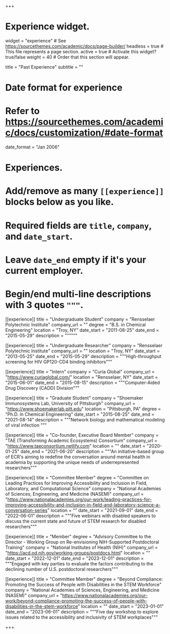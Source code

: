 +++
# Experience widget.
widget = "experience"  # See https://sourcethemes.com/academic/docs/page-builder/
headless = true  # This file represents a page section.
active = true  # Activate this widget? true/false
weight = 40  # Order that this section will appear.

title = "Past Experience"
subtitle = ""


# Date format for experience
#   Refer to https://sourcethemes.com/academic/docs/customization/#date-format
date_format = "Jan 2006"

# Experiences.
#   Add/remove as many `[[experience]]` blocks below as you like.
#   Required fields are `title`, `company`, and `date_start`.
#   Leave `date_end` empty if it's your current employer.
#   Begin/end multi-line descriptions with 3 quotes `"""`.
[[experience]]
  title = "Undergraduate Student"
  company = "Rensselaer Polytechnic Institute"
  company_url = ""
  degree = "B.S. in Chemical Engineering" 
  location = "Troy, NY"
  date_start = "2011-08-25"
  date_end = "2015-05-29"
  description = """"""

[[experience]]
  title = "Undergraduate Researcher"
  company = "Rensselaer Polytechnic Institute"
  company_url = ""
  location = "Troy, NY"
  date_start = "2013-05-25"
  date_end = "2015-05-29"
  description = """High-throughput screening for HIV GP120-CD4 binding inhibitors"""

[[experience]]
  title = "Intern"
  company = "Curia Global"
  company_url = "https://www.curiaglobal.com/"
  location = "Rensselaer, NY"
  date_start = "2015-06-01"
  date_end = "2015-08-15"
  description = """Computer-Aided Drug Discovery (CADD) Division"""

[[experience]]
  title = "Graduate Student"
  company = "Shoemaker Immunosystems Lab, University of Pittsburgh"
  company_url = "https://www.shoemakerlab.pitt.edu"
  location = "Pittsburgh, PA"
  degree = "Ph.D. in Chemical Engineering"
  date_start = "2015-08-25"
  date_end = "2021-08-14"
  description = """Network biology and mathematical modeling of viral infection
"""

[[experience]]
  title = "Co-founder,  Executive Board Member"
  company = "TAE (Transforming Academic Ecosystems) Consortium"
  company_url = "https://www.taeconsortium.netlify.com"
  location = ""
  date_start = "2020-01-25"
  date_end = "2021-06-20"
  description = """An initiative-based group of ECR's aiming to redefine the conversation around mental health in academia by supporting the unique needs of underrepresented researchers"""

[[experience]]
  title = "Committee Member"
  degree = "Committee on Leading Practices for Improving Accessibility and Inclusion in Field, Laboratory, and Computational Science"
  company = "National Academies of Sciences, Engineering, and Medicine (NASEM)"
  company_url = "https://www.nationalacademies.org/our-work/leading-practices-for-improving-accessibility-and-inclusion-in-field-and-laboratory-science-a-conversation-series"
  location = ""
  date_start = "2021-09-01"
  date_end = "2022-06-01"
  description = """Five webinars with disabled speakers to discuss the current state and future of STEM research for disabled researchers"""

[[experience]]
  title = "Member"
  degree = "Advisory Committee to the Director - Working Group on Re-envisioning NIH-Supported Postdoctoral Training" 
  company = "National Institutes of Health (NIH)"
  company_url = "https://acd.od.nih.gov/working-groups/postdocs.html"
  location = ""
  date_start = "2022-12-01"
  date_end = "2023-12-01"
  description = """Engaged with key parties to evaluate the factors contributing to the declining number of U.S. postdoctoral researchers"""

[[experience]]
  title = "Committee Member"
  degree = "Beyond Compliance: Promoting the Success of People with Disabilities in the STEM Workforce"
  company = "National Academies of Sciences, Engineering, and Medicine (NASEM)"
  company_url = "https://www.nationalacademies.org/our-work/beyond-compliance-promoting-the-success-of-people-with-disabilities-in-the-stem-workforce"
  location = ""
  date_start = "2023-01-01"
  date_end = "2023-06-01"
  description = """Five day workshop to explore issues related to the accessibility and inclusivity of STEM workplaces"""

+++
